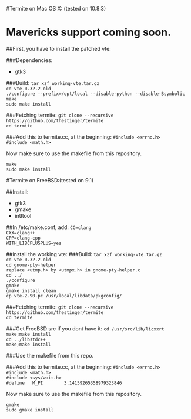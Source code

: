 #Termite on Mac OS X: (tested on 10.8.3)
# Mavericks support coming soon.

##First, you have to install the patched vte:

###Dependencies:
- gtk3

###Build:
``tar xzf working-vte.tar.gz``    
``cd vte-0.32.2-old``    
``./configure --prefix=/opt/local --disable-python --disable-Bsymbolic``    
``make``      
``sudo make install``       


###Fetching termite:
``git clone --recursive https://github.com/thestinger/termite``     
``cd termite``    

###Add this to termite.cc, at the beginning:
``#include <errno.h>``      
``#include <math.h>``    

Now make sure to use the makefile from this repository.

``make``       
``sudo make install``     


#Termite on FreeBSD:(tested on 9.1)

##Install:
- gtk3
- gmake
- intltool

##In /etc/make.conf, add:
``CC=clang``    
``CXX=clang++``     
``CPP=clang-cpp``     
``WITH_LIBCPLUSPLUS=yes``     


##install the working vte:
###Build:
``tar xzf working-vte.tar.gz``    
``cd vte-0.32.2-old``    
``cd gnome-pty-helper``     
``replace <utmp.h> by <utmpx.h> in gnome-pty-helper.c``     
``cd ../``    
``./configure``    
``gmake``      
``gmake install clean``    
``cp vte-2.90.pc /usr/local/libdata/pkgconfig/``    


###Fetching termite:
``git clone --recursive https://github.com/thestinger/termite``     
``cd termite``    

###Get FreeBSD src if you dont have it:
``cd /usr/src/lib/licxxrt``     
``make;make install``    
``cd ../libstdc++``    
``make;make install``     

###Use the makefile from this repo.

###Add this to termite.cc, at the beginning:
``#include <errno.h>``      
``#include <math.h>``    
``#include <sys/wait.h>``    
``#define	M_PI		3.14159265358979323846``     

Now make sure to use the makefile from this repository.

``gmake``       
``sudo gmake install``     
